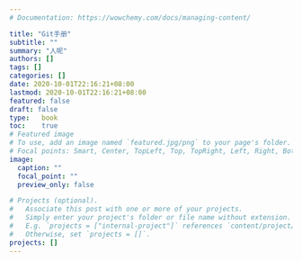 ```yaml
---
# Documentation: https://wowchemy.com/docs/managing-content/

title: "Git手册"
subtitle: ""
summary: "人呢"
authors: []
tags: []
categories: []
date: 2020-10-01T22:16:21+08:00
lastmod: 2020-10-01T22:16:21+08:00
featured: false
draft: false
type:	book
toc:	true
# Featured image
# To use, add an image named `featured.jpg/png` to your page's folder.
# Focal points: Smart, Center, TopLeft, Top, TopRight, Left, Right, BottomLeft, Bottom, BottomRight.
image:
  caption: ""
  focal_point: ""
  preview_only: false

# Projects (optional).
#   Associate this post with one or more of your projects.
#   Simply enter your project's folder or file name without extension.
#   E.g. `projects = ["internal-project"]` references `content/project/deep-learning/index.md`.
#   Otherwise, set `projects = []`.
projects: []
---
```

